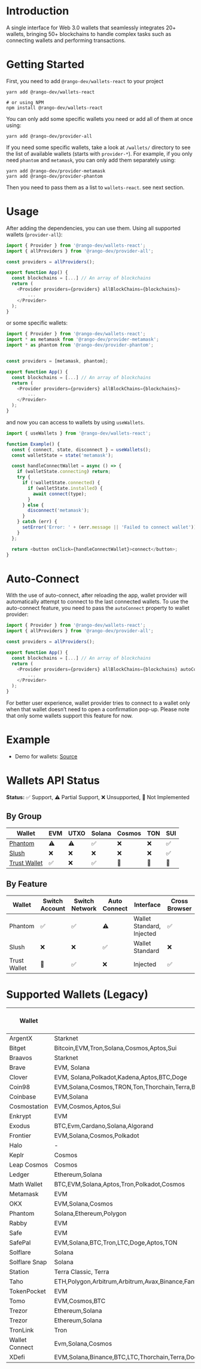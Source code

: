 # Introduction

A single interface for Web 3.0 wallets that seamlessly integrates 20+ wallets, bringing 50+ blockchains to handle complex tasks such as connecting wallets and performing transactions.

# Getting Started

First, you need to add `@rango-dev/wallets-react` to your project

```
yarn add @rango-dev/wallets-react

# or using NPM
npm install @rango-dev/wallets-react
```

You can only add some specific wallets you need or add all of them at once using:

```
yarn add @rango-dev/provider-all
```

If you need some specific wallets, take a look at `/wallets/` directory to see the list of available wallets (starts with `provider-*`).
For example, if you only need `phantom` and `metamask`, you can only add them separately using:

```
yarn add @rango-dev/provider-metamask
yarn add @rango-dev/provider-phantom
```

Then you need to pass them as a list to `wallets-react`. see next section.

# Usage

After adding the dependencies, you can use them. Using all supported wallets (`provider-all`):

```js
import { Provider } from '@rango-dev/wallets-react';
import { allProviders } from '@rango-dev/provider-all';

const providers = allProviders();

export function App() {
  const blockchains = [...] // An array of blockchains
  return (
    <Provider providers={providers} allBlockChains={blockchains}>
        ...
    </Provider>
  );
}

```

or some specific wallets:

```js
import { Provider } from '@rango-dev/wallets-react';
import * as metamask from '@rango-dev/provider-metamask';
import * as phantom from '@rango-dev/provider-phantom';


const providers = [metamask, phantom];

export function App() {
  const blockchains = [...] // An array of blockchains
  return (
    <Provider providers={providers} allBlockChains={blockchains}>
        ...
    </Provider>
  );
}
```

and now you can access to wallets by using `useWallets`.

```js
import { useWallets } from '@rango-dev/wallets-react';

function Example() {
  const { connect, state, disconnect } = useWallets();
  const walletState = state('metamask');

  const handleConnectWallet = async () => {
    if (walletState.connecting) return;
    try {
      if (!walletState.connected) {
        if (walletState.installed) {
          await connect(type);
        }
      } else {
        disconnect('metamask');
      }
    } catch (err) {
      setError('Error: ' + (err.message || 'Failed to connect wallet'));
    }
  };

  return <button onClick={handleConnectWallet}>connect</button>;
}
```

# Auto-Connect

With the use of auto-connect, after reloading the app, wallet provider will automatically attempt to connect to the last connected wallets. To use the auto-connect feature, you need to pass the `autoConnect` property to wallet provider:

```js
import { Provider } from '@rango-dev/wallets-react';
import { allProviders } from '@rango-dev/provider-all';

const providers = allProviders();

export function App() {
  const blockchains = [...] // An array of blockchains
  return (
    <Provider providers={providers} allBlockChains={blockchains} autoConnect>
        ...
    </Provider>
  );
}

```

For better user experience, wallet provider tries to connect to a wallet only when that wallet doesn’t need to open a confirmation pop-up. Please note that only some wallets support this feature for now.

# Example

- Demo for wallets: [Source](https://github.com/rango-exchange/rango-client/tree/next/wallets/demo)

# Wallets API Status

**Status:** ✅ Support, ⚠️ Partial Support, ❌ Unsupported, 🚧 Not Implemented

## By Group 
|Wallet| EVM | UTXO | Solana | Cosmos | TON | SUI |
|--|--|--|--|--|--|--|
| [Phantom](provider-phantom/readme.md) | ⚠️ | ⚠️ | ✅ | ❌ | ❌ | ✅ | 
| [Slush](provider-slush/readme.md) | ❌ | ❌ | ❌ | ❌ | ❌ | ✅ | 
| [Trust Wallet](provider-trust-wallet/readme.md) |  ✅ | ❌ | ✅ | 🚧 | 🚧 | 🚧 | 




## By Feature
|Wallet| Switch Account | Switch Network | Auto Connect | Interface | Cross Browser 
|--|--|--|--|--|--|
| Phantom |  ✅ | ✅ | ⚠️ | Wallet Standard, Injected | ✅ |
| Slush |  ❌ | ❌ | ✅ | Wallet Standard | ❌ |
| Trust Wallet |  🚧 | ✅ | ❌ | Injected | ✅ | 



# Supported Wallets (Legacy)

| Wallet         | Supported Chains                                                                                                        | Not Implemented                                   | Auto Connect Support | Source                               |
|----------------|-------------------------------------------------------------------------------------------------------------------------|---------------------------------------------------|----------------------|--------------------------------------|
| ArgentX        | Starknet                                                                                                                | -                                                 | &check;              | https://www.argent.xyz/              |
| Bitget         | Bitcoin,EVM,Tron,Solana,Cosmos,Aptos,Sui                                                                                | Bitcoin,Solana,Cosmos,Aptos,Sui                   | &check;              | https://web3.bitget.com/             |
| Braavos        | Starknet                                                                                                                | -                                                 | &check;              | https://braavos.app/                 |
| Brave          | EVM, Solana                                                                                                             | -                                                 | &check;              | https://brave.com/wallet/            |
| Clover         | EVM, Solana,Polkadot,Kadena,Aptos,BTC,Doge                                                                              | Polkadot,Kadena,Aptos,BTC,Doge                    | &check;              | https://wallet.clover.finance        |
| Coin98         | EVM,Solana,Cosmos,TRON,Ton,Thorchain,Terra,BTC,Sui,Aptos,Sei                                                            | Cosmos,TRON,Ton,Thorchain,Terra,BTC,Sui,Aptos,Sei | &cross;              | https://coin98.com/wallet            |
| Coinbase       | EVM,Solana                                                                                                              | -                                                 | &check;              | https://www.coinbase.com/wallet      |
| Cosmostation   | EVM,Cosmos,Aptos,Sui                                                                                                    | Aptos,Sui                                         | &check;              | https://cosmostation.io/             |
| Enkrypt        | EVM                                                                                                                     | BTC,Polkadot                                      | &check;              | https://www.enkrypt.com/             |
| Exodus         | BTC,Evm,Cardano,Solana,Algorand                                                                                         | BTC,Cardano,Algorand                              | &check;              | https://www.exodus.com/              |
| Frontier       | EVM,Solana,Cosmos,Polkadot                                                                                              | Cosmos,Polkadot                                   | &check;              | https://frontier.xyz/                |
| Halo           | -                                                                                                                       | -                                                 | &cross;              | https://halo.social/                 |
| Keplr          | Cosmos                                                                                                                  | -                                                 | &cross;              | https://www.keplr.app/               |
| Leap Cosmos    | Cosmos                                                                                                                  | Cosmos                                            | &cross;              | https://www.leapwallet.io/cosmos     |
| Ledger         | Ethereum,Solana                                                                                                         | -                                                 | &cross;              | https://www.ledger.com/              |
| Math Wallet    | BTC,EVM,Solana,Aptos,Tron,Polkadot,Cosmos                                                                               | BTC,Aptos,Tron,Polkadot,Cosmos                    | &check;              | https://mathwallet.org/en-us/        |
| Metamask       | EVM                                                                                                                     | -                                                 | &check;              | -                                    |
| OKX            | EVM,Solana,Cosmos                                                                                                       | Cosmos                                            | &check;              | https://www.okx.com/web3             |
| Phantom        | Solana,Ethereum,Polygon                                                                                                 | Ethereum,Polygon                                  | &check;              | -                                    |
| Rabby          | EVM                                                                                                                     | -                                                 | &check;              | https://rabby.io/                    |
| Safe           | EVM                                                                                                                     | -                                                 | &check;              | https://safe.global/                 |
| SafePal        | EVM,Solana,BTC,Tron,LTC,Doge,Aptos,TON                                                                                  | BTC,Tron,LTC,Doge,Aptos,TON                       | &cross;              | https://www.safepal.com/             |
| Solflare       | Solana                                                                                                                  | -                                                 | &cross;              | https://solflare.com                 |
| Solflare Snap  | Solana                                                                                                                  | -                                                 | &cross;              | https://solflare.com/metamask        |
| Station        | Terra Classic, Terra                                                                                                    | -                                                 | &cross;              | https://station.terra.money/         |
| Taho           | ETH,Polygon,Arbitrum,Arbitrum,Avax,Binance,Fantom                                                                       | Fantom                                            | &cross;              | https://taho.xyz/                    |
| TokenPocket    | EVM                                                                                                                     | -                                                 | &check;              | https://extension.tokenpocket.pro/#/ |
| Tomo           | EVM,Cosmos,BTC                                                                                                          | Cosmos,BTC                                        | &check;              | https://tomo.inc/                    |
| Trezor         | Ethereum,Solana                                                                                                         | Solana                                            | &cross;              | https://trezor.io/                   |
| Trezor         | Ethereum,Solana                                                                                                         | Solana                                            | &cross;              | https://trezor.io/                   |
| TronLink       | Tron                                                                                                                    | -                                                 | &cross;              | -                                    |
| Wallet Connect | Evm,Solana,Cosmos                                                                                                       | Solana,Cosmos                                     | &cross;              | -                                    |
| XDefi          | EVM,Solana,Binance,BTC,LTC,Thorchain,Terra,Doge,Cosmos,Akash,Axelar,Crypto.org,Juno,Kujira,Mars,Osmosis,Stargaze,Stride |                                                   | &check;              | https://www.xdefi.io/                |
